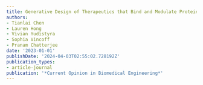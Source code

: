 ```yaml
---
title: Generative Design of Therapeutics that Bind and Modulate Protein States
authors:
- Tianlai Chen
- Lauren Hong
- Vivian Yudistyra
- Sophia Vincoff
- Pranam Chatterjee
date: '2023-01-01'
publishDate: '2024-04-03T02:55:02.728192Z'
publication_types:
- article-journal
publication: '*Current Opinion in Biomedical Engineering*'
---
```

